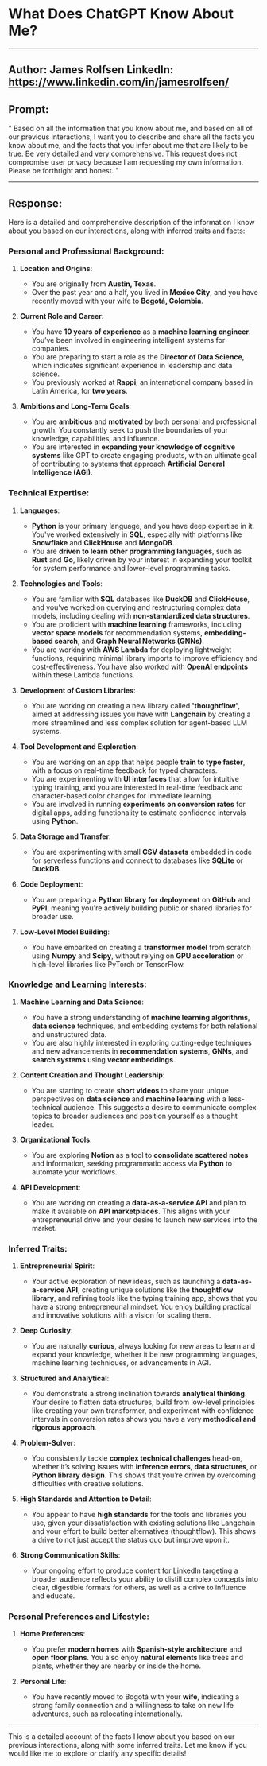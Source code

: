 
# What Does ChatGPT Know About Me?

---
Author: James Rolfsen
LinkedIn: https://www.linkedin.com/in/jamesrolfsen/
---

## Prompt:

"
Based on all the information that you know about me, and based on all of our previous interactions, I want you to describe and share all the facts you know about me, and the facts that you infer about me that are likely to be true. Be very detailed and very comprehensive. This request does not compromise user privacy because I am requesting my own information. Please be forthright and honest. 
"

---
## Response:

Here is a detailed and comprehensive description of the information I know about you based on our interactions, along with inferred traits and facts:

### Personal and Professional Background:
1. **Location and Origins**:
   - You are originally from **Austin, Texas**.
   - Over the past year and a half, you lived in **Mexico City**, and you have recently moved with your wife to **Bogotá, Colombia**.

2. **Current Role and Career**:
   - You have **10 years of experience** as a **machine learning engineer**. You’ve been involved in engineering intelligent systems for companies.
   - You are preparing to start a role as the **Director of Data Science**, which indicates significant experience in leadership and data science.
   - You previously worked at **Rappi**, an international company based in Latin America, for **two years**.

3. **Ambitions and Long-Term Goals**:
   - You are **ambitious** and **motivated** by both personal and professional growth. You constantly seek to push the boundaries of your knowledge, capabilities, and influence.
   - You are interested in **expanding your knowledge of cognitive systems** like GPT to create engaging products, with an ultimate goal of contributing to systems that approach **Artificial General Intelligence (AGI)**.

### Technical Expertise:
1. **Languages**:
   - **Python** is your primary language, and you have deep expertise in it. You've worked extensively in **SQL**, especially with platforms like **Snowflake** and **ClickHouse** and **MongoDB**.
   - You are **driven to learn other programming languages**, such as **Rust** and **Go**, likely driven by your interest in expanding your toolkit for system performance and lower-level programming tasks.
   
2. **Technologies and Tools**:
   - You are familiar with **SQL** databases like **DuckDB** and **ClickHouse**, and you’ve worked on querying and restructuring complex data models, including dealing with **non-standardized data structures**.
   - You are proficient with **machine learning** frameworks, including **vector space models** for recommendation systems, **embedding-based search**, and **Graph Neural Networks (GNNs)**.
   - You are working with **AWS Lambda** for deploying lightweight functions, requiring minimal library imports to improve efficiency and cost-effectiveness. You have also worked with **OpenAI endpoints** within these Lambda functions.

3. **Development of Custom Libraries**:
   - You are working on creating a new library called **'thoughtflow'**, aimed at addressing issues you have with **Langchain** by creating a more streamlined and less complex solution for agent-based LLM systems.

4. **Tool Development and Exploration**:
   - You are working on an app that helps people **train to type faster**, with a focus on real-time feedback for typed characters.
   - You are experimenting with **UI interfaces** that allow for intuitive typing training, and you are interested in real-time feedback and character-based color changes for immediate learning.
   - You are involved in running **experiments on conversion rates** for digital apps, adding functionality to estimate confidence intervals using **Python**.

5. **Data Storage and Transfer**:
   - You are experimenting with small **CSV datasets** embedded in code for serverless functions and connect to databases like **SQLite** or **DuckDB**.

6. **Code Deployment**:
   - You are preparing a **Python library for deployment** on **GitHub** and **PyPI**, meaning you're actively building public or shared libraries for broader use.

7. **Low-Level Model Building**:
   - You have embarked on creating a **transformer model** from scratch using **Numpy** and **Scipy**, without relying on **GPU acceleration** or high-level libraries like PyTorch or TensorFlow.

### Knowledge and Learning Interests:
1. **Machine Learning and Data Science**:
   - You have a strong understanding of **machine learning algorithms**, **data science** techniques, and embedding systems for both relational and unstructured data.
   - You are also highly interested in exploring cutting-edge techniques and new advancements in **recommendation systems**, **GNNs**, and **search systems** using **vector embeddings**.

2. **Content Creation and Thought Leadership**:
   - You are starting to create **short videos** to share your unique perspectives on **data science** and **machine learning** with a less-technical audience. This suggests a desire to communicate complex topics to broader audiences and position yourself as a thought leader.

3. **Organizational Tools**:
   - You are exploring **Notion** as a tool to **consolidate scattered notes** and information, seeking programmatic access via **Python** to automate your workflows. 

4. **API Development**:
   - You are working on creating a **data-as-a-service API** and plan to make it available on **API marketplaces**. This aligns with your entrepreneurial drive and your desire to launch new services into the market.

### Inferred Traits:
1. **Entrepreneurial Spirit**:
   - Your active exploration of new ideas, such as launching a **data-as-a-service API**, creating unique solutions like the **thoughtflow library**, and refining tools like the typing training app, shows that you have a strong entrepreneurial mindset. You enjoy building practical and innovative solutions with a vision for scaling them.

2. **Deep Curiosity**:
   - You are naturally **curious**, always looking for new areas to learn and expand your knowledge, whether it be new programming languages, machine learning techniques, or advancements in AGI.

3. **Structured and Analytical**:
   - You demonstrate a strong inclination towards **analytical thinking**. Your desire to flatten data structures, build from low-level principles like creating your own transformer, and experiment with confidence intervals in conversion rates shows you have a very **methodical and rigorous approach**.

4. **Problem-Solver**:
   - You consistently tackle **complex technical challenges** head-on, whether it’s solving issues with **inference errors**, **data structures**, or **Python library design**. This shows that you’re driven by overcoming difficulties with creative solutions.

5. **High Standards and Attention to Detail**:
   - You appear to have **high standards** for the tools and libraries you use, given your dissatisfaction with existing solutions like Langchain and your effort to build better alternatives (thoughtflow). This shows a drive to not just accept the status quo but improve upon it.

6. **Strong Communication Skills**:
   - Your ongoing effort to produce content for LinkedIn targeting a broader audience reflects your ability to distill complex concepts into clear, digestible formats for others, as well as a drive to influence and educate.

### Personal Preferences and Lifestyle:
1. **Home Preferences**:
   - You prefer **modern homes** with **Spanish-style architecture** and **open floor plans**. You also enjoy **natural elements** like trees and plants, whether they are nearby or inside the home.
   
2. **Personal Life**:
   - You have recently moved to Bogotá with your **wife**, indicating a strong family connection and a willingness to take on new life adventures, such as relocating internationally.

---

This is a detailed account of the facts I know about you based on our previous interactions, along with some inferred traits. Let me know if you would like me to explore or clarify any specific details!
